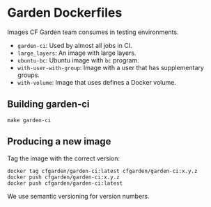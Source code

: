 # Garden Dockerfiles

Images CF Garden team consumes in testing environments.

* `garden-ci`: Used by almost all jobs in CI.
* `large_layers`: An image with large layers.
* `ubuntu-bc`: Ubuntu image with `bc` program.
* `with-user-with-group`: Image with a user that has supplementary groups.
* `with-volume`: Image that uses defines a Docker volume.

## Building garden-ci

```
make garden-ci
```

## Producing a new image

Tag the image with the correct version:

```
docker tag cfgarden/garden-ci:latest cfgarden/garden-ci:x.y.z
docker push cfgarden/garden-ci:x.y.z
docker push cfgarden/garden-ci:latest
```

We use semantic versioning for version numbers.

